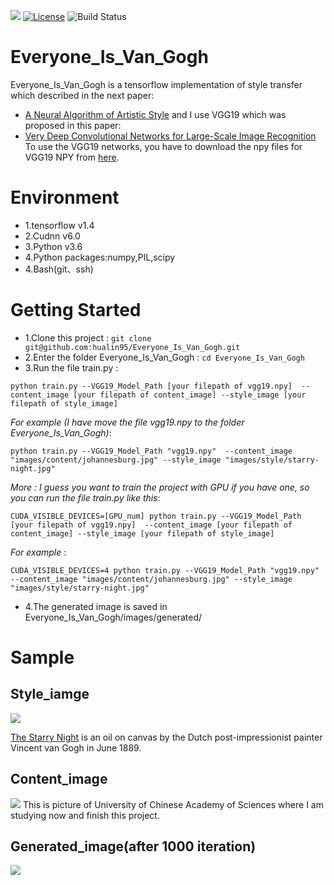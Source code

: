 ![](https://github.com/hualin95/Everyone_Is_Van_Gogh/blob/master/docs/logo.png)
[![License](https://img.shields.io/badge/License-MIT-blue.svg)](https://github.com/hualin95/Everyone_Is_Van_Gogh/blob/master/LICENSE) 
![Build Status](https://img.shields.io/appveyor/ci/gruntjs/grunt/master.svg)
# Everyone_Is_Van_Gogh
Everyone_Is_Van_Gogh is a tensorflow implementation of style transfer which described in the next paper:
* [A Neural Algorithm of Artistic Style](https://arxiv.org/pdf/1508.06576v2.pdf)
and I use VGG19 which was proposed in this paper:
* [Very Deep Convolutional Networks for Large-Scale Image Recognition](https://arxiv.org/abs/1409.1556)
To use the VGG19 networks, you have to download the npy files for VGG19 NPY from [here](https://mega.nz/#!xZ8glS6J!MAnE91ND_WyfZ_8mvkuSa2YcA7q-1ehfSm-Q1fxOvvs).

# Environment
* 1.tensorflow v1.4
* 2.Cudnn v6.0
* 3.Python v3.6 
* 4.Python packages:numpy,PIL,scipy
* 4.Bash(git、ssh)

# Getting Started
* 1.Clone this project : `git clone git@github.com:hualin95/Everyone_Is_Van_Gogh.git`
* 2.Enter the folder Everyone_Is_Van_Gogh : `cd Everyone_Is_Van_Gogh`
* 3.Run the file train.py : 
```
python train.py --VGG19_Model_Path [your filepath of vgg19.npy]  --content_image [your filepath of content_image] --style_image [your filepath of style_image]
```
*For example (I have move the file vgg19.npy to the folder Everyone_Is_Van_Gogh)*: 
```
python train.py --VGG19_Model_Path "vgg19.npy"  --content_image "images/content/johannesburg.jpg" --style_image "images/style/starry-night.jpg"
```
*More : I guess you want to train the project with GPU if you have one, so you can run the file train.py like this*:
```
CUDA_VISIBLE_DEVICES=[GPU_num] python train.py --VGG19_Model_Path [your filepath of vgg19.npy]  --content_image [your filepath of content_image] --style_image [your filepath of style_image]
```
*For example* : 
```
CUDA_VISIBLE_DEVICES=4 python train.py --VGG19_Model_Path "vgg19.npy"  --content_image "images/content/johannesburg.jpg" --style_image "images/style/starry-night.jpg"
```
* 4.The generated image is saved in Everyone_Is_Van_Gogh/images/generated/

# Sample
## Style_iamge
![](https://github.com/hualin95/Everyone_Is_Van_Gogh/blob/master/images/style/starry-night.jpg)

[The Starry Night](https://www.moma.org/learn/moma_learning/vincent-van-gogh-the-starry-night-1889) is an oil on canvas by the Dutch post-impressionist painter Vincent van Gogh in June 1889.
## Content_image
![](https://github.com/hualin95/Everyone_Is_Van_Gogh/blob/master/images/content/ucas1.jpg) 
This is picture of University of Chinese Academy of Sciences where I am studying now and finish this project.
## Generated_image(after 1000 iteration)
![](https://github.com/hualin95/Everyone_Is_Van_Gogh/blob/master/images/generated/ucas1_starry-night.png)
